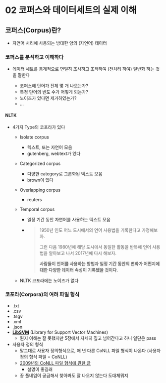 # 02 코퍼스와 데이터세트의 실제 이해

## 코퍼스(Corpus)란?

* 자연어 처리에 사용되는 방대한 양의 (자연어) 데이터



### 코퍼스를 분석하고 이해하다

* 데이터 세트를 통계적으로 면밀히 조사하고 조작하여 (전처리 하여) 일반화 하는 것을 말한다

  * 코퍼스에 단어가 전체 몇 개 나오는가?
  * 특정 단어의 빈도 수가 어떻게 되는가?
  * 노이즈가 있다면 제거하였는가?
  * ...


#### NLTK

* 4가지 Type의 코포라가 있다

  * Isolate corpus

    * 텍스트, 또는 자연어 모음
    * gutenberg, webtext가 있다

  * Categorized corpus

    * 다양한 category로 그룹화된 텍스트 모음
    * brown이 있다

  * Overlapping corpus

    * reuters

  * Temporal corpus

    * 일정 기간 동안 자연어를 사용하는 텍스트 모음

    * > 1950년 인도 어느 도시에서의 언어 사용법을 기록한다고 가정해보자.
      >
      > 그런 다음 1980년에 해당 도시에서 동일한 활동을 반복해 언어 사용법을 알아보고 나서 2017년에 다시 해보자.
      >
      > **사람들이 언어를 사용하는 방법과 일정 기간 동안의 변화가 어떤지에 대한 다양한 데이터 속성이 기록됐을 것이다.**

  * NLTK 코포라에는 노이즈가 없다


### 코포라(Corpora)의 여려 파일 형식

* .txt
* .csv
* .tsgv
* .xml
* .json
* [**LibSVM**](https://www.csie.ntu.edu.tw/~cjlin/libsvm/) (Library for Support Vector Machines)
  * 뭔지 이해는 잘 못했지만 5장에서 자세히 짚고 넘어간다고 하니 일단은 pass
* 사용자 정의 형식
  * 말그대로 사용자 정의형식으로, 매 년 다른 CoNLL 파일 형식이 나온다 (사용자 정의 형식 파일 = CoNLL)
  * [2009년의 CoNLL 파일 형식에 관한 글](https://stackoverflow.com/questions/27416164/what-is-conll-data-format)
    * 설명이 좋길래
  * 끙 풀네임이 궁금해서 찾아봐도 잘 나오지 않는다 도대체뭐지 